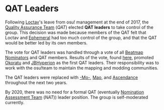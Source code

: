 # QAT Leaders

Following [Loctav](https://osu.ppy.sh/users/71366)'s leave from osu! management at the end of 2017, the [Quality Assurance Team](/wiki/Modding/Quality_Assurance_Team) (*QAT*) elected **QAT leaders** to take control of the group. This decision was made because members of the QAT felt that Loctav and [Ephemeral](https://osu.ppy.sh/users/102335) had too much control of the group, and that the QAT would be better led by its own members.

The vote for QAT leaders was handled through a vote of all [Beatmap Nominators](/wiki/People/The_Team/Beatmap_Nominators) and QAT members. Results of the vote, found [here](https://osu.ppy.sh/community/forums/topics/640679), promoted [Okoratu](https://osu.ppy.sh/users/1623405) and [JBHyperion](https://osu.ppy.sh/users/4879508) as the first QAT leaders.  Their responsibility was to work with the osu!team to maintain the mapping and modding communities.

The QAT leaders were replaced with [-Mo-](https://osu.ppy.sh/users/2202163), [Mao](https://osu.ppy.sh/users/2204515), and [Ascendance](https://osu.ppy.sh/users/2931883) throughout the next two years.

By 2020, there was no need for a formal QAT (eventually [Nomination Assessment Team](/wiki/People/The_Team/Nomination_Assessment_Team) (*NAT*)) leader position. The group is self-moderated currently.
